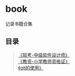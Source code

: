 # book
记录书籍合集

## 目录
> [《软考-中级软件设计师》](docs/ruankao)<br>
> [《教资-小学教师资格证》](docs/jiaozi)<br>
> [《git的使用》](docs/git)